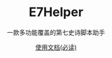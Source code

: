 <h1 align="center">E7Helper</h1>
<p align="center">一款多功能覆盖的第七史诗脚本助手</a> </p>

<p align="center" >
    <a href=https://boluokk.gitee.io/e7-helper/>使用文档(必读)</a>
</p>
